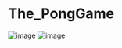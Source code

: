 # The_PongGame
![image](https://user-images.githubusercontent.com/99093960/166727614-2810b1e7-db8d-4f08-8832-4df9f2918446.png)
![image](https://user-images.githubusercontent.com/99093960/166727702-9b4ca009-ed95-4d6a-bacf-2ac889a8c135.png)
